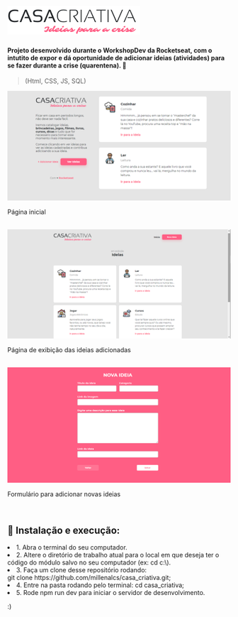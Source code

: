 # <img src = "public/logo.png">

 <h4> Projeto desenvolvido durante o WorkshopDev da Rocketseat, com o intutito de expor e dá oportunidade de adicionar ideias (atividades) para se fazer durante a crise (quarentena). 💜 </h4>
 
 > (Html, CSS, JS, SQL)
 
 <img src = "public/casacriativa.png.png">
 <p> Página inicial </p>
 </br>
 <img src = "public/page_ideias.png">
 <p> Página de exibição das ideias adicionadas </p>
  </br>
 <img src = "public/form.png">
 <p> Formulário para adicionar novas ideias </p>
  </br>

 ## 🤖 Instalação e execução:

<li> 1. Abra o terminal do seu computador.</li>
<li> 2. Altere o diretório de trabalho atual para o local em que deseja ter o código do módulo salvo no seu computador (ex: cd c:\).</li>
<li> 3. Faça um clone desse repositório rodando: </br>
   git clone https://github.com/millenalcs/casa_criativa.git; </li>
<li> 4. Entre na pasta rodando pelo terminal: cd casa_criativa; </li>
<li> 5. Rode npm run dev para iniciar o servidor de desenvolvimento.</li>


:)
